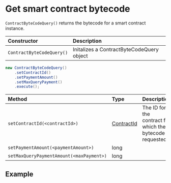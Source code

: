 # Get smart contract bytecode

`ContractByteCodeQuery()` returns the bytecode for a smart contract instance.

| Constructor | Description |
| :--- | :--- |
| `ContractByteCodeQuery()` | Initalizes a ContractByteCodeQuery object |

```java
new ContractByteCodeQuery()
    .setContractId()
    .setPaymentAmount()
    .setMaxQueryPayment()
    .execute();
```

| Method | Type | Description |
| :--- | :--- | :--- |
| `setContractId(<contractId>)` | [ContractId](../user-defined-data-types.md#contractid) | The ID for the contract for which the bytecode is requested |
| `setPaymentAmount(<paymentAmount>)` | long |  |
| `setMaxQueryPaymentAmount(<maxPayment>)` | long |  |

## Example

```java

```


